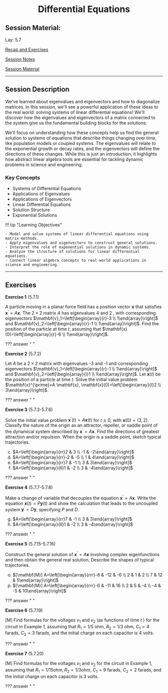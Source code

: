 <h1 align="center">Differential Equations</h1>

## Session Material:

Lay: 5.7

[Recap and Exercises]()

[Session Notes]()

[Session Material](https://viaucdk-my.sharepoint.com/:f:/g/personal/rib_viauc_dk/Elax7Cbk0DNLhpjCdiMwfOwBmG7jxqF7AJW5boJBajmB7Q?e=NzLWfW)

---

## Session Description

We've learned about eigenvalues and eigenvectors and how to diagonalize matrices. In this session, we'll see a powerful application of these ideas to the real world: solving systems of linear differential equations! We'll discover how the eigenvalues and eigenvectors of a matrix connected to the system give us the fundamental building blocks for the solutions.

We'll focus on understanding how these concepts help us find the general solution to systems of equations that describe things changing over time, like population models or coupled systems. The eigenvalues will relate to the exponential growth or decay rates, and the eigenvectors will define the directions of these changes. While this is just an introduction, it highlights how abstract linear algebra tools are essential for tackling dynamic problems in science and engineering.

### Key Concepts

* Systems of Differential Equations
* Applications of Eigenvalues
* Applications of Eigenvectors
* Linear Differential Equations
* Solution Structure
* Exponential Solutions

!!! tip "Learning Objectives"

    - Model and solve systems of linear differential equations using matrix methods.
    - Apply eigenvalues and eigenvectors to construct general solutions.
    - Interpret the role of exponential solutions in dynamic systems.
    - Analyze the structure of solutions for linear differential equations.
    - Connect linear algebra concepts to real-world applications in science and engineering.

---

## Exercises

<!--
5.7: 1-8, 15, 16, 19, 20 
-->
<style type="text/css">
    ol { list-style-type: lower-alpha; }
</style>

**Exercise 1** (5.7.1)

A particle moving in a planar force field has a position vector $\mathbf{x}$ that satisfies $\mathbf{x}^{\prime}=A \mathbf{x}$. The $2 \times 2$ matrix $A$ has eigenvalues 4 and 2 , with corresponding eigenvectors $\mathbf{v}_1=\left[\begin{array}{r}-3 \\ 1\end{array}\right]$ and $\mathbf{v}_2=\left[\begin{array}{r}-1 \\ 1\end{array}\right]$. Find the position of the particle at time $t$, assuming that $\mathbf{x}(0)=\left[\begin{array}{r}-6 \\ 1\end{array}\right]$.

??? answer "&nbsp;"

**Exercise 2** (5.7.2)

Let $A$ be a $2 \times 2$ matrix with eigenvalues -3 and -1 and corresponding eigenvectors $\mathbf{v}_1=\left[\begin{array}{r}-1 \\ 1\end{array}\right]$ and $\mathbf{v}_2=\left[\begin{array}{l}1 \\ 1\end{array}\right]$. Let $\mathbf{x}(t)$ be the position of a particle at time $t$. Solve the initial value problem $\mathbf{x}^{\prime}=A \mathbf{x}, \mathbf{x}(0)=\left[\begin{array}{l}2 \\ 3\end{array}\right]$.

??? answer "&nbsp;"

**Exercise 3** (5.7.3-5.7.6)

Solve the initial value problem $\mathbf{x}^{\prime}(t)=A \mathbf{x}(t)$ for $t \geq 0$, with $\mathbf{x}(0)=(3,2)$. Classify the nature of the origin as an attractor, repeller, or saddle point of the dynamical system described by $\mathbf{x}^{\prime}=A \mathbf{x}$. Find the directions of greatest attraction and/or repulsion. When the origin is a saddle point, sketch typical trajectories.

3. $A=\left[\begin{array}{rr}2 & 3 \\ -1 & -2\end{array}\right]$
4. $A=\left[\begin{array}{rr}-2 & -5 \\ 1 & 4\end{array}\right]$
5. $A=\left[\begin{array}{rr}7 & -1 \\ 3 & 3\end{array}\right]$
6. $A=\left[\begin{array}{ll}1 & -2 \\ 3 & -4\end{array}\right]$

??? answer "&nbsp;"

**Exercise 4** (5.7.7-5.7.8)

Make a change of variable that decouples the equation $\mathbf{x}^{\prime}=A \mathbf{x}$. Write the equation $\mathbf{x}(t)=P \mathbf{y}(t)$ and show the calculation that leads to the uncoupled system $\mathbf{y}^{\prime}=D \mathbf{y}$, specifying $P$ and $D$.

7. $A=\left[\begin{array}{rr}7 & -1 \\ 3 & 3\end{array}\right]$
8. $A=\left[\begin{array}{ll}1 & -2 \\ 3 & -4\end{array}\right]$

??? answer "&nbsp;"

**Exercise 5** (5.7.15-5.7.16)

Construct the general solution of $\mathbf{x}^{\prime}=A \mathbf{x}$ involving complex eigenfunctions and then obtain the general real solution. Describe the shapes of typical trajectories.

15. $[\mathbf{M}] A=\left[\begin{array}{rrr}-8 & -12 & -6 \\ 2 & 1 & 2 \\ 7 & 12 & 5\end{array}\right]$
16. $[\mathbf{M}] A=\left[\begin{array}{rrr}-6 & -11 & 16 \\ 2 & 5 & -4 \\ -4 & -5 & 10\end{array}\right]$

??? answer "&nbsp;"

**Exercise 6** (5.7.19)

[M] Find formulas for the voltages $v_1$ and $v_2$ (as functions of time $t$ ) for the circuit in Example 1, assuming that $R_1=1 / 5$ ohm, $R_2=1 / 3$ ohm, $C_1=4$ farads, $C_2=3$ farads, and the initial charge on each capacitor is 4 volts.

??? answer "&nbsp;"

**Exercise 7** (5.7.20)

[M] Find formulas for the voltages $v_1$ and $v_2$ for the circuit in Example 1, assuming that $R_1=1 / 15 \mathrm{ohm}, R_2=1 / 3 \mathrm{ohm}$, $C_1=9$ farads, $C_2=2$ farads, and the initial charge on each capacitor is 3 volts.

??? answer "&nbsp;"